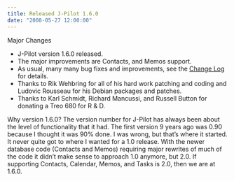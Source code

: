 ```yaml
---
title: Released J-Pilot 1.6.0
date: "2008-05-27 12:00:00"
---
```


Major Changes
* J-Pilot version 1.6.0 released.
* The major improvements are Contacts, and Memos support.
* As usual, many many bug fixes and improvements, see the [Change Log](*<?=$rbase?>*/doc/changelog) for details.
* Thanks to Rik Wehbring for all of his hard work patching and coding and Ludovic Rousseau for his Debian packages and patches.
* Thanks to Karl Schmidt, Richard Mancussi, and Russell Button for donating a Treo 680 for R & D.

Why version 1.6.0? The version number for J-Pilot has always been about the level of functionality that it had. The first version 9 years ago was 0.90 because I thought it was 90% done. I was wrong, but that’s where it started. It never quite got to where I wanted for a 1.0 release. With the newer database code (Contacts and Memos) requiring major rewrites of much of the code it didn’t make sense to approach 1.0 anymore, but 2.0. If supporting Contacts, Calendar, Memos, and Tasks is 2.0, then we are at 1.6.0.


